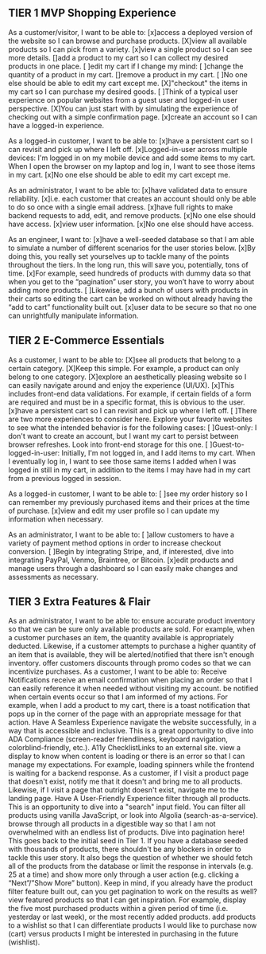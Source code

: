 ## TIER 1 MVP Shopping Experience

As a customer/visitor, I want to be able to:
    [x]access a deployed version of the website so I can browse and purchase products.
    [X]view all available products so I can pick from a variety.
    [x]view a single product so I can see more details.
    []add a product to my cart so I can collect my desired products in one place.
    [ ]edit my cart if I change my mind:
        [ ]change the quantity of a product in my cart.
        []remove a product in my cart.
        [ ]No one else should be able to edit my cart except me.
    [X]"checkout" the items in my cart so I can purchase my desired goods.
        [ ]Think of a typical user experience on popular websites from a guest user and logged-in user perspective.
        [X]You can just start with by simulating the experience of checking out with a simple confirmation page.
    [x]create an account so I can have a logged-in experience.
    

As a logged-in customer, I want to be able to:
    [x]have a persistent cart so I can revisit and pick up where I left off.
        [x]Logged-in-user across multiple devices: I'm logged in on my mobile device and add some items to my cart. When I open the browser on my laptop and log in, I want to see those items in my cart.
        [x]No one else should be able to edit my cart except me.


As an administrator, I want to be able to:
    [x]have validated data to ensure reliability.
        [x]i.e. each customer that creates an account should only be able to do so once with a single email address.
    [x]have full rights to make backend requests to add, edit, and remove products.
        [x]No one else should have access.
    [x]view user information.
        [x]No one else should have access.


As an engineer, I want to:
    [x]have a well-seeded database so that I am able to simulate a number of different scenarios for the user stories below.
        [x]By doing this, you really set yourselves up to tackle many of the points throughout the tiers. In the long run, this will save you, potentially, tons of time.
        [x]For example, seed hundreds of products with dummy data so that when you get to the “pagination” user story, you won’t have to worry about adding more products.
        [ ]Likewise, add a bunch of users with products in their carts so editing the cart can be worked on without already having the “add to cart” functionality built out.
    [x]user data to be secure so that no one can unrightfully manipulate information.

## TIER 2 E-Commerce Essentials

As a customer, I want to be able to:
    [X]see all products that belong to a certain category.
        [X]Keep this simple. For example, a product can only belong to one category.
    [X]explore an aesthetically pleasing website so I can easily navigate around and enjoy the experience (UI/UX).
        [x]This includes front-end data validations. For example, if certain fields of a form are required and must be in a specific format, this is obvious to the user.
    [x]have a persistent cart so I can revisit and pick up where I left off.
        [ ]There are two more experiences to consider here. Explore your favorite websites to see what the intended behavior is for the following cases:
            [ ]Guest-only: I don't want to create an account, but I want my cart to persist between browser refreshes.
                Look into front-end storage for this one.
            [ ]Guest-to-logged-in-user: Initially, I'm not logged in, and I add items to my cart. When I eventually log in, I want to see those same items I added when I was logged in still in my cart, in addition to the items I may have had in my cart from a previous logged in session.


As a logged-in customer, I want to be able to:
    [ ]see my order history so I can remember my previously purchased items and their prices at the time of purchase.
    [x]view and edit my user profile so I can update my information when necessary.


As an administrator, I want to be able to:
    [ ]allow customers to have a variety of payment method options in order to increase checkout conversion.
        [ ]Begin by integrating Stripe, and, if interested, dive into integrating PayPal, Venmo, Braintree, or Bitcoin.
    [x]edit products and manage users through a dashboard so I can easily make changes and assessments as necessary.

## TIER 3 Extra Features & Flair

As an administrator, I want to be able to:
   ensure accurate product inventory so that we can be sure only available products are sold.
        For example, when a customer purchases an item, the quantity available is appropriately deducted.
        Likewise, if a customer attempts to purchase a higher quantity of an item that is available, they will be alerted/notified that 
         there isn't enough inventory.
        offer customers discounts through promo codes so that we can incentivize purchases.
        As a customer, I want to be able to:
Receive Notifications
        receive an email confirmation when placing an order so that I can easily reference it when needed without visiting my account.
        be notified when certain events occur so that I am informed of my actions.
        For example, when I add a product to my cart, there is a toast notification that pops up in the corner of the page with an 
         appropriate message for that action.
Have A Seamless Experience
        navigate the website successfully, in a way that is accessible and inclusive.
        This is a great opportunity to dive into ADA Compliance (screen-reader friendliness, keyboard navigation, colorblind-friendly, etc.).
        A11y ChecklistLinks to an external site.
        view a display to know when content is loading or there is an error so that I can manage my expectations.
        For example, loading spinners while the frontend is waiting for a backend response.
        As a customer, if I visit a product page that doesn't exist, notify me that it doesn't and bring me to all products. Likewise, if I visit a page that outright doesn't exist, navigate me to the landing page.
        Have A User-Friendly Experience
filter through all products.
        This is an opportunity to dive into a "search" input field. You can filter all products using vanilla JavaScript, or look into Algolia (search-as-a-service).
        browse through all products in a digestible way so that I am not overwhelmed with an endless list of products.
        Dive into pagination here!
        This goes back to the initial seed in Tier 1. If you have a database seeded with thousands of products, there shouldn't be any blockers in order to tackle this user story. It also begs the question of whether we should fetch all of the products from the database or limit the response in intervals (e.g. 25 at a time) and show more only through a user action (e.g. clicking a “Next”/”Show More” button).
        Keep in mind, if you already have the product filter feature built out, can you get pagination to work on the results as well?
        view featured products so that I can get inspiration.
        For example, display the five most purchased products within a given period of time (i.e. yesterday or last week), or the most recently added products.
        add products to a wishlist so that I can differentiate products I would like to purchase now (cart) versus products I might be interested in purchasing in the future (wishlist).